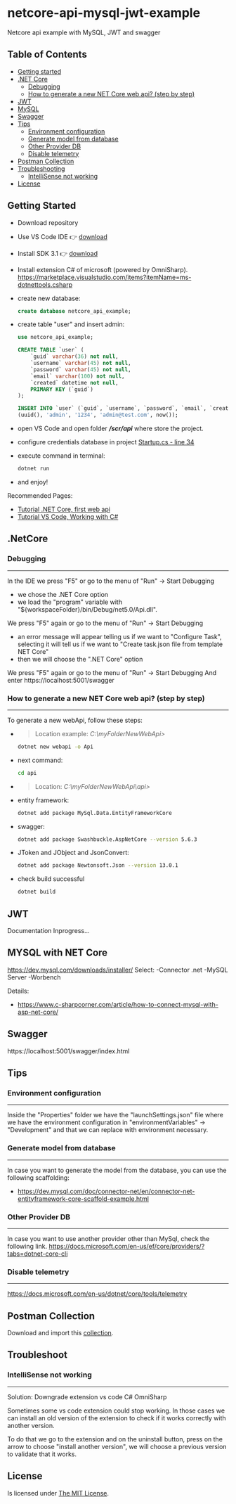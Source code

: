 # netcore-api-mysql-jwt-example
Netcore api example with MySQL, JWT and swagger

## Table of Contents
- [Getting started](#getting-started)
- [.NET Core](#net-core)
  - [Debugging](#debugging)
  - [How to generate a new NET Core web api? (step by step)](#how-to-generate-a-new-net-core-web-api-step-by-step)
- [JWT](#JWT)
- [MySQL](#mysql-with-net-core)
- [Swagger](#swagger)
- [Tips](#tips)
  - [Environment configuration](#environment-configuration)
  - [Generate model from database](#generate-model-from-database)
  - [Other Provider DB](#other-provider-db)
  - [Disable telemetry](#disable-telemetry)
- [Postman Collection](#postman-collection)
- [Troubleshooting](#troubleshooting)
  - [IntelliSense not working](#intelliSense-not-working)
- [License](#license)

## Getting Started

* Download repository
* Use VS Code IDE :point_right: [download](https://code.visualstudio.com/download)
* Install SDK 3.1 :point_right: [download](https://dotnet.microsoft.com/download/dotnet-core/thank-you/sdk-3.1.302-windows-x64-installer)
* Install extension C# of microsoft (powered by OmniSharp).
  https://marketplace.visualstudio.com/items?itemName=ms-dotnettools.csharp

* create new database: 
	```sql
	create database netcore_api_example;
	```
* create table "user" and insert admin:
	```sql
	use netcore_api_example;

	CREATE TABLE `user` (
		`guid` varchar(36) not null,
		`username` varchar(45) not null,
		`password` varchar(45) not null,
		`email` varchar(100) not null,
		`created` datetime not null,
		PRIMARY KEY (`guid`)
	);

	INSERT INTO `user` (`guid`, `username`, `password`, `email`, `created`) VALUES
	(uuid(), 'admin', '1234', 'admin@test.com', now());
	```
* open VS Code and open folder ***/scr/api*** where store the project.
* configure credentials database in project [Startup.cs - line 34](src/Api/Startup.cs)


* execute command in terminal:
	```bash
	dotnet run
	```
* and enjoy!
 
Recommended Pages:
* [Tutorial .NET Core, first web api](https://docs.microsoft.com/en-us/aspnet/core/tutorials/first-web-api?view=aspnetcore-5.0&tabs=visual-studio)
* [Tutorial VS Code, Working with C#](https://code.visualstudio.com/docs/languages/csharp)


## .NetCore

### Debugging
---
In the IDE we press "F5" or go to the menu of "Run" → Start Debugging
* we chose the .NET Core option
* we load the "program" variable with "${workspaceFolder}/bin/Debug/net5.0/Api.dll".

We press "F5" again or go to the menu of "Run" → Start Debugging
* an error message will appear telling us if we want to "Configure Task", selecting it will tell us if we want to "Create task.json file from template NET Core"
* then we will choose the ".NET Core" option

We press "F5" again or go to the menu of "Run" → Start Debugging And enter https://localhost:5001/swagger

### How to generate a new NET Core web api? (step by step)
---
To generate a new webApi, follow these steps:
  
- > Location example: _C:\myFolderNewWebApi>_
	```bash
	dotnet new webapi -o Api
	```
- next command:
	```bash
	cd api
	```
- >Location: _C:\myFolderNewWebApi\api>_

- entity framework:
	```bash
	dotnet add package MySql.Data.EntityFrameworkCore
	```
- swagger:
	```bash
	dotnet add package Swashbuckle.AspNetCore --version 5.6.3
	```
- JToken and JObject and JsonConvert:
	```bash
	dotnet add package Newtonsoft.Json --version 13.0.1
	```
- check build successful
	```bash
	dotnet build
	```

## JWT

Documentation Inprogress...

## MYSQL with NET Core
https://dev.mysql.com/downloads/installer/
Select:
-Connector .net
-MySQL Server
-Worbench

Details:
* https://www.c-sharpcorner.com/article/how-to-connect-mysql-with-asp-net-core/

## Swagger
  https://localhost:5001/swagger/index.html


## Tips

### Environment configuration
---
Inside the "Properties" folder we have the "launchSettings.json" file where we have the environment configuration in "environmentVariables" → "Development" and that we can replace with environment necessary.

### Generate model from database
---
In case you want to generate the model from the database, you can use the following scaffolding:
* https://dev.mysql.com/doc/connector-net/en/connector-net-entityframework-core-scaffold-example.html

### Other Provider DB
---
In case you want to use another provider other than MySql, check the following link.
  https://docs.microsoft.com/en-us/ef/core/providers/?tabs=dotnet-core-cli


### Disable telemetry
---
https://docs.microsoft.com/en-us/dotnet/core/tools/telemetry


## Postman Collection
Download and import this [collection](postman/NetCoreExample.postman_collection.json).


## Troubleshoot
### IntelliSense not working
---
Solution: Downgrade extension vs code C# OmniSharp

Sometimes some vs code extension could stop working. In those cases we can install an old version of the extension to check if it works correctly with another version.

To do that we go to the extension and on the uninstall button, press on the arrow to choose "install another version", we will choose a previous version to validate that it works.

## License

Is licensed under [The MIT License](LICENSE).
